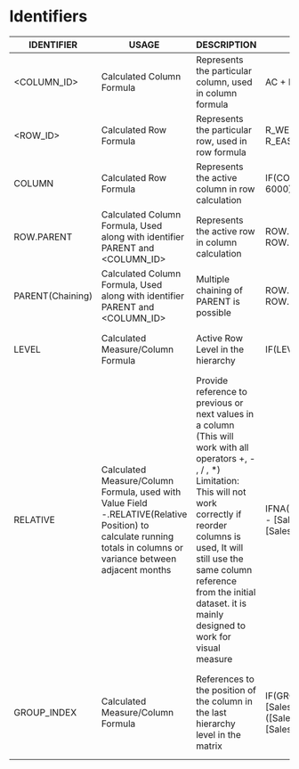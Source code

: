 # Identifiers



| IDENTIFIER       | USAGE                                                                                                                                                             | DESCRIPTION                                                                                                                                                                                                                                                                                            | EXAMPLE                                                                    | EXPLANATION                                                                                                                                                                          |
| ---------------- | ----------------------------------------------------------------------------------------------------------------------------------------------------------------- | ------------------------------------------------------------------------------------------------------------------------------------------------------------------------------------------------------------------------------------------------------------------------------------------------------ | -------------------------------------------------------------------------- | ------------------------------------------------------------------------------------------------------------------------------------------------------------------------------------ |
| \<COLUMN\_ID>    | Calculated Column Formula                                                                                                                                         | Represents the particular column, used in column formula                                                                                                                                                                                                                                               | AC + PY                                                                    | Returns the sum of the column AC and PY                                                                                                                                              |
| \<ROW\_ID>       | Calculated Row Formula                                                                                                                                            | Represents the particular row, used in row formula                                                                                                                                                                                                                                                     | R\_WEST.R\_URBAN + R\_EAST.R\_URBAN                                        | Returns the sum row Urban under West and East                                                                                                                                        |
| COLUMN           | Calculated Row Formula                                                                                                                                            | Represents the active column in row calculation                                                                                                                                                                                                                                                        | IF(COLUMN == "AC", 5000, 6000)                                             | On using in the row formula, returns 5000 for AC column and 6000 for other columns                                                                                                   |
| ROW.PARENT       | Calculated Column Formula, Used along with identifier PARENT and \<COLUMN\_ID>                                                                                    | Represents the active row in column calculation                                                                                                                                                                                                                                                        | ROW.PARENT.AC + ROW.PARENT.PY                                              | For each row it adds the value of its parent row's AC column and PY column                                                                                                           |
| PARENT(Chaining) | Calculated Column Formula, Used along with identifier PARENT and \<COLUMN\_ID>                                                                                    | Multiple chaining of PARENT is possible                                                                                                                                                                                                                                                                | ROW.PARENT.PARENT.AC + ROW.PARENT.PARENT.PY                                | For each row it adds the value of its grandparent row's AC column and PY column                                                                                                      |
| LEVEL            | Calculated Measure/Column Formula                                                                                                                                 | Active Row Level in the hierarchy                                                                                                                                                                                                                                                                      | IF(LEVEL = 3, 10, 5)                                                       | For each row where the heirarchy level is 3, returns 10; for other hierarchy levels, returns 5                                                                                       |
| RELATIVE         | Calculated Measure/Column Formula, used with Value Field -.RELATIVE(Relative Position) to calculate running totals in columns or variance between adjacent months | Provide reference to previous or next values in a column (This will work with all operators +, - , / , \*) Limitation: This will not work correctly if reorder columns is used, It will still use the same column reference from the initial dataset. it is mainly designed to work for visual measure | IFNA((\[Sales].RELATIVE(-1) - \[Sales].RELATIVE), \[Sales].RELATIVE)       | When Months in the columns, formula returns Sales of Previous month - Current Month Sales except when there is an error, then it returns the Sales of Current Month                  |
| GROUP\_INDEX     | Calculated Measure/Column Formula                                                                                                                                 | References to the position of the column in the last hierarchy level in the matrix                                                                                                                                                                                                                     | IF(GROUP\_INDEX = 1, \[Sales],(\[Sales].RELATIVE(-1) - \[Sales].RELATIVE), | With Months in column, Displays the Sales value when it is the 1st month/column(group\_index =1), else returns for all other months, the variance between previous and current month |
